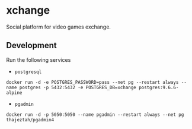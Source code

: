 # xchange

Social platform for video games exchange.

## Development

Run the following services

- `postgresql`
```
docker run -d -e POSTGRES_PASSWORD=pass --net pg --restart always --name postgres -p 5432:5432 -e POSTGRES_DB=xchange postgres:9.6.6-alpine
```
- `pgadmin`
```
docker run -d -p 5050:5050 --name pgadmin --restart always --net pg thajeztah/pgadmin4
```